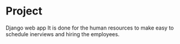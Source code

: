 # Project
 Django web app
It is done for the human resources to make easy to schedule inerviews and hiring the employees.
